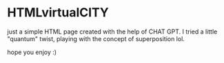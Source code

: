 # HTMLvirtualCITY
just a simple HTML page created with the help of CHAT GPT.
I tried a little "quantum" twist, playing with
the concept of superposition lol. 

hope you enjoy :)
